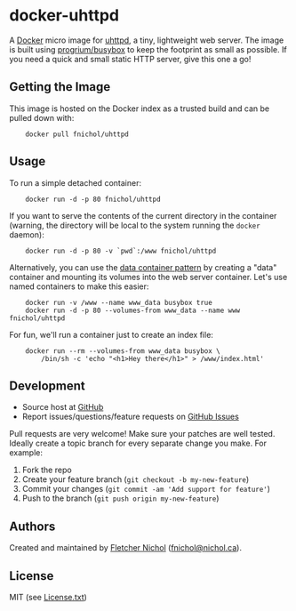 # docker-uhttpd

A [Docker][docker] micro image for [uhttpd][uhttpd], a tiny, lightweight web server. The image is built using [progrium/busybox][progrium_busybox] to keep the footprint as small as possible. If you need a quick and small static HTTP server, give this one a go!

## Getting the Image

This image is hosted on the Docker index as a trusted build and can be pulled down with:

		docker pull fnichol/uhttpd

## Usage

To run a simple detached container:

		docker run -d -p 80 fnichol/uhttpd

If you want to serve the contents of the current directory in the container (warning, the directory will be local to the system running the `docker` daemon):

		docker run -d -p 80 -v `pwd`:/www fnichol/uhttpd

Alternatively, you can use the [data container pattern](http://docs.docker.io/use/working_with_volumes/) by creating a "data" container and mounting its volumes into the web server container. Let's use named containers to make this easier:

		docker run -v /www --name www_data busybox true
		docker run -d -p 80 --volumes-from www_data --name www fnichol/uhttpd

For fun, we'll run a container just to create an index file:

		docker run --rm --volumes-from www_data busybox \
			/bin/sh -c 'echo "<h1>Hey there</h1>" > /www/index.html'

## Development

* Source host at [GitHub][repo]
* Report issues/questions/feature requests on [GitHub Issues][issues]

Pull requests are very welcome! Make sure your patches are well tested. Ideally create a topic branch for every separate change you make. For example:

1. Fork the repo
2. Create your feature branch (`git checkout -b my-new-feature`)
3. Commit your changes (`git commit -am 'Add support for feature'`)
4. Push to the branch (`git push origin my-new-feature`)

## Authors

Created and maintained by [Fletcher Nichol][fnichol] (<fnichol@nichol.ca>).

## License

MIT (see [License.txt][license])

[fnichol]:  https://github.com/fnichol
[repo]:     https://github.com/fnichol/docker-uhttpd
[issues]:   https://github.com/fnichol/docker-uhttpd/issues
[license]:  https://github.com/fnichol/docker-uhttpd/blob/master/License.txt

[docker]:           https://www.docker.io/
[progrium_busybox]: https://github.com/progrium/busybox
[uhttpd]:           http://wiki.openwrt.org/doc/howto/http.uhttpd
